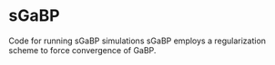 # sGaBP
Code for running sGaBP simulations
sGaBP employs a regularization scheme to force convergence of GaBP. 

